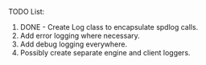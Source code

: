 TODO List:

1. DONE - Create Log class to encapsulate spdlog calls.
2. Add error logging where necessary.
3. Add debug logging everywhere.
4. Possibly create separate engine and client loggers.
